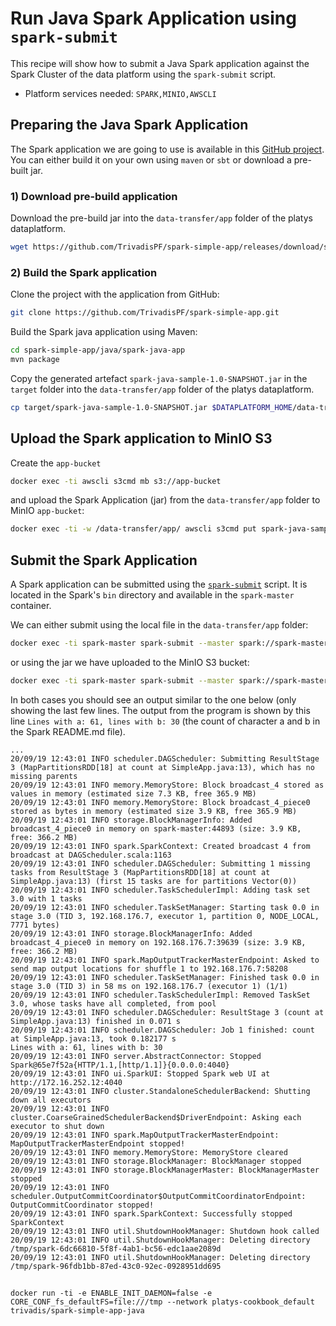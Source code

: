 # Run Java Spark Application using `spark-submit`

This recipe will show how to submit a Java Spark application against the Spark Cluster of the data platform using the `spark-submit` script.

* Platform services needed: `SPARK,MINIO,AWSCLI`

## Preparing the Java Spark Application

The Spark application we are going to use is available in this [GitHub project](https://github.com/TrivadisPF/spark-simple-app). You can either build it on your own using `maven` or `sbt` or download a pre-built jar. 

### 1) Download pre-build application

Download the pre-build jar into the `data-transfer/app` folder of the platys dataplatform. 

```bash
wget https://github.com/TrivadisPF/spark-simple-app/releases/download/spark-2.4.7/spark-java-sample-1.0-SNAPSHOT.jar -O $DATAPLATFORM_HOME/data-transfer/app/spark-java-sample-1.0-SNAPSHOT.jar
```

### 2) Build the Spark application

Clone the project with the application from GitHub:

```bash
git clone https://github.com/TrivadisPF/spark-simple-app.git
```

Build the Spark java application using Maven:

```bash
cd spark-simple-app/java/spark-java-app
mvn package
```

Copy the generated artefact `spark-java-sample-1.0-SNAPSHOT.jar` in the `target` folder into the `data-transfer/app` folder of the platys dataplatform. 

```bash
cp target/spark-java-sample-1.0-SNAPSHOT.jar $DATAPLATFORM_HOME/data-transfer/app
```

## Upload the Spark application to MinIO S3

Create the `app-bucket`

```bash
docker exec -ti awscli s3cmd mb s3://app-bucket
```

and upload the Spark Application (jar) from the `data-transfer/app` folder to MinIO `app-bucket`:

```bash
docker exec -ti -w /data-transfer/app/ awscli s3cmd put spark-java-sample-1.0-SNAPSHOT.jar s3://app-bucket/spark/ 
```

## Submit the Spark Application

A Spark application can be submitted using the [`spark-submit`](https://spark.apache.org/docs/latest/submitting-applications.html) script. It is located in the Spark's `bin` directory and available in the `spark-master` container.   

We can either submit using the local file in the `data-transfer/app` folder:

```bash
docker exec -ti spark-master spark-submit --master spark://spark-master:7077 --class com.trivadis.sample.spark.SimpleApp /data-transfer/app/spark-java-sample-1.0-SNAPSHOT.jar
```

or using the jar we have uploaded to the MinIO S3 bucket:

```bash
docker exec -ti spark-master spark-submit --master spark://spark-master:7077 --class com.trivadis.sample.spark.SimpleApp --conf spark.hadoop.fs.s3a.endpoint=http://minio:9000 --conf spark.hadoop.fs.s3a.access.key=V42FCGRVMK24JJ8DHUYG --conf spark.hadoop.fs.s3a.secret.key=bKhWxVF3kQoLY9kFmt91l+tDrEoZjqnWXzY9Eza --conf spark.hadoop.fs.s3a.path.style.access=true s3a://app-bucket/spark/spark-java-sample-1.0-SNAPSHOT.jar
```

In both cases you should see an output similar to the one below (only showing the last few lines. The output from the program is shown by this line `Lines with a: 61, lines with b: 30` (the count of character a and b in the Spark README.md file).  

```
...
20/09/19 12:43:01 INFO scheduler.DAGScheduler: Submitting ResultStage 3 (MapPartitionsRDD[18] at count at SimpleApp.java:13), which has no missing parents
20/09/19 12:43:01 INFO memory.MemoryStore: Block broadcast_4 stored as values in memory (estimated size 7.3 KB, free 365.9 MB)
20/09/19 12:43:01 INFO memory.MemoryStore: Block broadcast_4_piece0 stored as bytes in memory (estimated size 3.9 KB, free 365.9 MB)
20/09/19 12:43:01 INFO storage.BlockManagerInfo: Added broadcast_4_piece0 in memory on spark-master:44893 (size: 3.9 KB, free: 366.2 MB)
20/09/19 12:43:01 INFO spark.SparkContext: Created broadcast 4 from broadcast at DAGScheduler.scala:1163
20/09/19 12:43:01 INFO scheduler.DAGScheduler: Submitting 1 missing tasks from ResultStage 3 (MapPartitionsRDD[18] at count at SimpleApp.java:13) (first 15 tasks are for partitions Vector(0))
20/09/19 12:43:01 INFO scheduler.TaskSchedulerImpl: Adding task set 3.0 with 1 tasks
20/09/19 12:43:01 INFO scheduler.TaskSetManager: Starting task 0.0 in stage 3.0 (TID 3, 192.168.176.7, executor 1, partition 0, NODE_LOCAL, 7771 bytes)
20/09/19 12:43:01 INFO storage.BlockManagerInfo: Added broadcast_4_piece0 in memory on 192.168.176.7:39639 (size: 3.9 KB, free: 366.2 MB)
20/09/19 12:43:01 INFO spark.MapOutputTrackerMasterEndpoint: Asked to send map output locations for shuffle 1 to 192.168.176.7:58208
20/09/19 12:43:01 INFO scheduler.TaskSetManager: Finished task 0.0 in stage 3.0 (TID 3) in 58 ms on 192.168.176.7 (executor 1) (1/1)
20/09/19 12:43:01 INFO scheduler.TaskSchedulerImpl: Removed TaskSet 3.0, whose tasks have all completed, from pool 
20/09/19 12:43:01 INFO scheduler.DAGScheduler: ResultStage 3 (count at SimpleApp.java:13) finished in 0.071 s
20/09/19 12:43:01 INFO scheduler.DAGScheduler: Job 1 finished: count at SimpleApp.java:13, took 0.182177 s
Lines with a: 61, lines with b: 30
20/09/19 12:43:01 INFO server.AbstractConnector: Stopped Spark@65e7f52a{HTTP/1.1,[http/1.1]}{0.0.0.0:4040}
20/09/19 12:43:01 INFO ui.SparkUI: Stopped Spark web UI at http://172.16.252.12:4040
20/09/19 12:43:01 INFO cluster.StandaloneSchedulerBackend: Shutting down all executors
20/09/19 12:43:01 INFO cluster.CoarseGrainedSchedulerBackend$DriverEndpoint: Asking each executor to shut down
20/09/19 12:43:01 INFO spark.MapOutputTrackerMasterEndpoint: MapOutputTrackerMasterEndpoint stopped!
20/09/19 12:43:01 INFO memory.MemoryStore: MemoryStore cleared
20/09/19 12:43:01 INFO storage.BlockManager: BlockManager stopped
20/09/19 12:43:01 INFO storage.BlockManagerMaster: BlockManagerMaster stopped
20/09/19 12:43:01 INFO scheduler.OutputCommitCoordinator$OutputCommitCoordinatorEndpoint: OutputCommitCoordinator stopped!
20/09/19 12:43:01 INFO spark.SparkContext: Successfully stopped SparkContext
20/09/19 12:43:01 INFO util.ShutdownHookManager: Shutdown hook called
20/09/19 12:43:01 INFO util.ShutdownHookManager: Deleting directory /tmp/spark-6dc66810-5f8f-4ab1-bc56-edc1aae2089d
20/09/19 12:43:01 INFO util.ShutdownHookManager: Deleting directory /tmp/spark-96fdb1bb-87ed-43c0-92ec-0928951dd695
```

## 


```
docker run -ti -e ENABLE_INIT_DAEMON=false -e CORE_CONF_fs_defaultFS=file:///tmp --network platys-cookbook_default trivadis/spark-simple-app-java
```